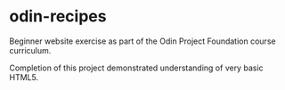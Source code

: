 # odin-recipes

Beginner website exercise as part of the Odin Project Foundation course curriculum.

Completion of this project demonstrated understanding of very basic HTML5.


